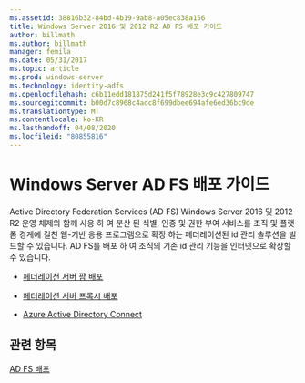 ```yaml
---
ms.assetid: 38816b32-84bd-4b19-9ab8-a05ec838a156
title: Windows Server 2016 및 2012 R2 AD FS 배포 가이드
author: billmath
ms.author: billmath
manager: femila
ms.date: 05/31/2017
ms.topic: article
ms.prod: windows-server
ms.technology: identity-adfs
ms.openlocfilehash: c6b11edd181875d241f5f78928e3c9c427809747
ms.sourcegitcommit: b00d7c8968c4adc8f699dbee694afe6ed36bc9de
ms.translationtype: MT
ms.contentlocale: ko-KR
ms.lasthandoff: 04/08/2020
ms.locfileid: "80855816"
---
```

# <a name="windows-server-ad-fs-deployment-guide"></a>Windows Server AD FS 배포 가이드


Active Directory Federation Services \(AD FS\) Windows Server 2016 및 2012 R2 운영 체제와 함께 사용 하 여 분산 된 식별, 인증 및 권한 부여 서비스를 조직 및 플랫폼 경계에 걸친 웹\-기반 응용 프로그램으로 확장 하는 페더레이션된 id 관리 솔루션을 빌드할 수 있습니다. AD FS를 배포 하 여 조직의 기존 id 관리 기능을 인터넷으로 확장할 수 있습니다.  
  
-   [페더레이션 서버 팜 배포](Deploying-a-Federation-Server-Farm.md)  
  
-   [페더레이션 서버 프록시 배포](Deploying-Federation-Server-Proxies.md)  
  
-   [Azure Active Directory Connect](Azure-Active-Directory-Connect.md)  
  
## <a name="see-also"></a>관련 항목  
[AD FS 배포](../../ad-fs/AD-FS-Deployment.md)  

  


